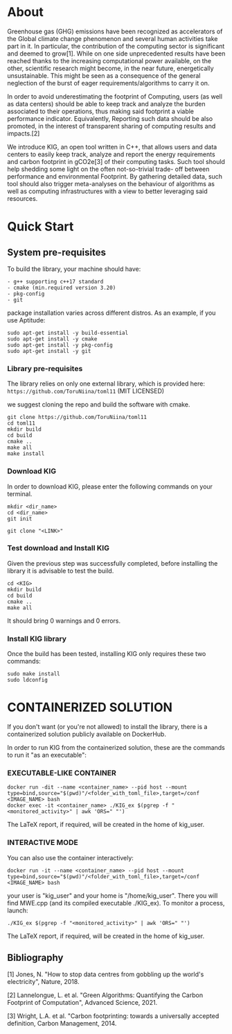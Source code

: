 About 
==============================
<p>Greenhouse gas (GHG) emissions have been recognized as accelerators of
the Global climate change phenomenon and several human activities take
part in it. In particular, the contribution of the computing sector is
significant and deemed to grow[1]. While on one side unprecedented results
have been reached thanks to the increasing computational power available,
on the other, scientific research might become, in the near future,
energetically unsustainable. This might be seen as a consequence of the
general neglection of the burst of eager requirements/algorithms to carry
it on.</p>
<p>In order to avoid underestimating the footprint of Computing, users (as
well as data centers) should be able to keep track and analyze the burden
associated to their operations, thus making said footprint a viable
performance indicator. Equivalently, Reporting such data should be also
promoted, in the interest of transparent sharing of computing results and
impacts.[2]</p>
<p>We introduce KIG, an open tool written in C++, that allows users
and data centers to easily keep track, analyze and report the energy
requirements and carbon footprint in gCO2e[3] of their computing tasks. Such
tool should help shedding some light on the often not-so-trivial trade-
off between performance and environmental Footprint. By gathering
detailed data, such tool should also trigger meta-analyses on the
behaviour of algorithms as well as computing infrastructures with a view
to better leveraging said resources.</p>

Quick Start
====================

## System pre-requisites
To build the library, your machine should have:

    - g++ supporting c++17 standard
    - cmake (min.required version 3.20)
    - pkg-config
    - git

package installation varies across different distros. As an example, if you use Aptitude:

```
sudo apt-get install -y build-essential
sudo apt-get install -y cmake
sudo apt-get install -y pkg-config
sudo apt-get install -y git
```

### Library pre-requisites
The library relies on only one external library, which is provided here:
`https://github.com/ToruNiina/toml11` (MIT LICENSED)

we suggest cloning the repo and build the software with cmake. 
```
git clone https://github.com/ToruNiina/toml11
cd toml11
mkdir build
cd build
cmake ..
make all
make install
```

### Download KIG 
In order to download KIG, please enter the following commands on your terminal.
```
mkdir <dir_name>
cd <dir_name>
git init

git clone "<LINK>"
```

### Test download and Install KIG 
Given the previous step was successfully completed, before installing the
library it is advisable to test the build.

```
cd <KIG>
mkdir build
cd build
cmake ..
make all
```
It should bring 0 warnings and 0 errors.

### Install KIG library
Once the build has been tested, installing KIG only requires these two commands:
```
sudo make install
sudo ldconfig
```

CONTAINERIZED SOLUTION
=========================

If you don't want (or you're not allowed) to install the library, there is a containerized solution publicly available on DockerHub.

In order to run KIG from the containerized solution, these are the commands to run it "as an executable":

### EXECUTABLE-LIKE CONTAINER ###
```
docker run -dit --name <container_name> --pid host --mount type=bind,source="$(pwd)"/<folder_with_toml_file>,target=/conf <IMAGE_NAME> bash
docker exec -it <container_name> ./KIG_ex $(pgrep -f "<monitored_activity>" | awk 'ORS=" "')
```
The LaTeX report, if required, will be created in the home of kig_user.


### INTERACTIVE MODE ###
You can also use the container interactively:
```
docker run -it --name <container_name> --pid host --mount type=bind,source="$(pwd)"/<folder_with_toml_file>,target=/conf <IMAGE_NAME> bash
```
your user is "kig_user" and your home is "/home/kig_user". There you will find MWE.cpp (and its compiled executable ./KIG_ex). 
To monitor a process, launch:

```
./KIG_ex $(pgrep -f "<monitored_activity>" | awk 'ORS=" "')
```
The LaTeX report, if required, will be created in the home of kig_user.


## Bibliography ##

[1] Jones, N. "How to stop data centres from gobbling up the world's electricity", Nature, 2018.

[2] Lannelongue, L. et al. "Green Algorithms: Quantifying the Carbon Footprint of Computation", Advanced Science, 2021.

[3] Wright, L.A. et al. "Carbon footprinting: towards a universally accepted definition, Carbon Management, 2014.
